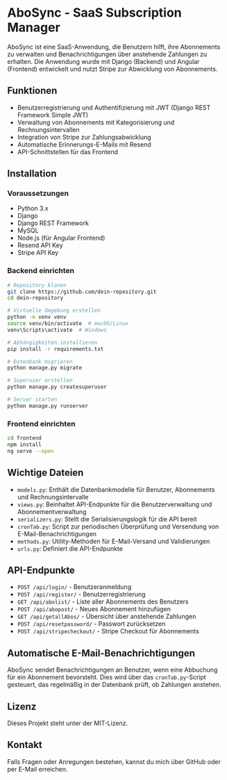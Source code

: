 # AboSync - SaaS Subscription Manager

AboSync ist eine SaaS-Anwendung, die Benutzern hilft, ihre Abonnements zu verwalten und Benachrichtigungen über anstehende Zahlungen zu erhalten. Die Anwendung wurde mit Django (Backend) und Angular (Frontend) entwickelt und nutzt Stripe zur Abwicklung von Abonnements.

## Funktionen
- Benutzerregistrierung und Authentifizierung mit JWT (Django REST Framework Simple JWT)
- Verwaltung von Abonnements mit Kategorisierung und Rechnungsintervallen
- Integration von Stripe zur Zahlungsabwicklung
- Automatische Erinnerungs-E-Mails mit Resend
- API-Schnittstellen für das Frontend

## Installation

### Voraussetzungen
- Python 3.x
- Django
- Django REST Framework
- MySQL
- Node.js (für Angular Frontend)
- Resend API Key
- Stripe API Key

### Backend einrichten
```sh
# Repository klonen
git clone https://github.com/dein-repository.git
cd dein-repository

# Virtuelle Umgebung erstellen
python -m venv venv
source venv/bin/activate  # macOS/Linux
venv\Scripts\activate  # Windows

# Abhängigkeiten installieren
pip install -r requirements.txt

# Datenbank migrieren
python manage.py migrate

# Superuser erstellen
python manage.py createsuperuser

# Server starten
python manage.py runserver
```

### Frontend einrichten
```sh
cd frontend
npm install
ng serve --open
```

## Wichtige Dateien
- `models.py`: Enthält die Datenbankmodelle für Benutzer, Abonnements und Rechnungsintervalle
- `views.py`: Beinhaltet API-Endpunkte für die Benutzerverwaltung und Abonnementverwaltung
- `serializers.py`: Stellt die Serialisierungslogik für die API bereit
- `cronTab.py`: Script zur periodischen Überprüfung und Versendung von E-Mail-Benachrichtigungen
- `methods.py`: Utility-Methoden für E-Mail-Versand und Validierungen
- `urls.py`: Definiert die API-Endpunkte

## API-Endpunkte
- `POST /api/login/` - Benutzeranmeldung
- `POST /api/register/` - Benutzerregistrierung
- `GET /api/abolist/` - Liste aller Abonnements des Benutzers
- `POST /api/abopost/` - Neues Abonnement hinzufügen
- `GET /api/getallAbos/` - Übersicht über anstehende Zahlungen
- `POST /api/resetpassword/` - Passwort zurücksetzen
- `POST /api/stripecheckout/` - Stripe Checkout für Abonnements

## Automatische E-Mail-Benachrichtigungen
AboSync sendet Benachrichtigungen an Benutzer, wenn eine Abbuchung für ein Abonnement bevorsteht. Dies wird über das `cronTab.py`-Script gesteuert, das regelmäßig in der Datenbank prüft, ob Zahlungen anstehen.

## Lizenz
Dieses Projekt steht unter der MIT-Lizenz.

## Kontakt
Falls Fragen oder Anregungen bestehen, kannst du mich über GitHub oder per E-Mail erreichen.

